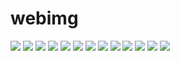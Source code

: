 # webimg

![](TDD.png)
![](TSF.jpg)
![](background1.png)
![](git-branch.png)
![](jp1.JPG)
![](ji2.JPG)
![](jp3.JPG)
![](jp4.JPG)
![](ob4.JPG)
![](oop.png)
![](treeco.jpg)
![](uidesign.png)
![](bakewell.JPG) 
